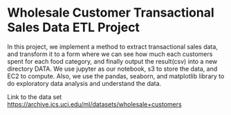 # Wholesale Customer Transactional Sales Data ETL Project

In this project, we implement a method to extract transactional sales data, and transform it to a form where we can see how much each customers spent for each food category, and finally output the result(csv) into a new directory DATA. We use jupyter as our notebook, s3 to store the data, and EC2 to compute. Also, we use the pandas, seaborn, and matplotlib library to do exploratory data analysis and understand the data.

Link to the data set https://archive.ics.uci.edu/ml/datasets/wholesale+customers

